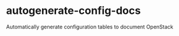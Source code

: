 autogenerate-config-docs
========================

Automatically generate configuration tables to document OpenStack